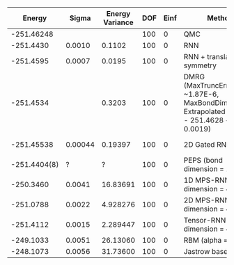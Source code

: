 | Energy       | Sigma   | Energy Variance | DOF | Einf | Method                                                       | Reference |
|--------------|---------|-----------------|-----|------|--------------------------------------------------------------|-----------|
| -251.46248   |         |                 | 100 | 0    | QMC                                                          | [paper](https://journals.aps.org/prb/abstract/10.1103/PhysRevB.90.064425) |
| -251.4430    | 0.0010  | 0.1102          | 100 | 0    | RNN                                                          | [code](https://github.com/varbench/methods/blob/main/scripts/Heisenberg/square_100_O/vmc_rnn.sh) |
| -251.4595    | 0.0007  | 0.0195          | 100 | 0    | RNN + translational symmetry                                 | [code](https://github.com/varbench/methods/blob/main/scripts/Heisenberg/square_100_O/vmc_rnn.sh) |
| -251.4534    |         | 0.3203          | 100 | 0    | DMRG (MaxTruncError ~1.87E-6, MaxBondDim=10000, Extrapolated Energy = - 251.4628 +/- 0.0019) | [code](https://github.com/varbench/methods/blob/main/programs/dmrg_itensors_heisenberg/square_100_O.jl) |
| -251.45538   | 0.00044 | 0.19397         | 100 | 0    | 2D Gated RNN                                                 | [paper](https://arxiv.org/abs/2207.14314) [code](https://github.com/varbench/methods/blob/main/scripts/Heisenberg/square_100_O/vmc_2DgatedtensorizedRNN.sh) |
| -251.4404(8) | ?       | ?               | 100 | 0    | PEPS (bond dimension = 10)                                   | [paper](https://journals.aps.org/prb/abstract/10.1103/PhysRevB.95.195154) |
| -250.3460    | 0.0041  | 16.83691        | 100 | 0    | 1D MPS-RNN (bond dimension = 40)                             | [paper](https://journals.aps.org/prresearch/abstract/10.1103/PhysRevResearch.5.L032001) [code](https://github.com/cqsl/mps-rnn) |
| -251.0788    | 0.0022  | 4.928276        | 100 | 0    | 2D MPS-RNN (bond dimension = 40)                             | [paper](https://journals.aps.org/prresearch/abstract/10.1103/PhysRevResearch.5.L032001) [code](https://github.com/cqsl/mps-rnn) |
| -251.4112    | 0.0015  | 2.289447        | 100 | 0    | Tensor-RNN (bond dimension = 40)                             | [paper](https://journals.aps.org/prresearch/abstract/10.1103/PhysRevResearch.5.L032001) [code](https://github.com/cqsl/mps-rnn) |
| -249.1033    | 0.0051  | 26.13060        | 100 | 0    | RBM (alpha = 1)                                              | [code](https://github.com/varbench/methods/blob/main/scripts/Heisenberg/square_100_O/vmc_rbm.sh) |
| -248.1073    | 0.0056  | 31.73600        | 100 | 0    | Jastrow baseline                                             | [code](https://github.com/varbench/methods/blob/main/scripts/Heisenberg/square_100_O/vmc_jastrow.sh) |

